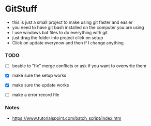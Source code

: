 # GitStuff

- this is just a small project to make using git faster and easier
- you need to have git bash installed on the computer you are using
- I use windows bat files to do everything with git
- just drag the folder into project click on setup 
- Click on update everynow and then if I change anything




### TODO

- [ ] beable to "fix" merge conflicts or ask if you want to overwrite them
- [x] make sure the setup works
- [x] make sure the update works
- [ ] make a error record file


### Notes
- https://www.tutorialspoint.com/batch_script/index.htm
